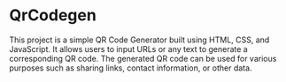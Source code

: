 # QrCodegen
This project is a simple QR Code Generator built using HTML, CSS, and JavaScript. It allows users to input URLs or any text to generate a corresponding QR code. The generated QR code can be used for various purposes such as sharing links, contact information, or other data.

